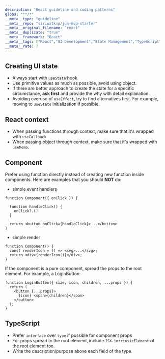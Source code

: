 ```yaml
---
description: "React guideline and coding patterns"
globs: "**/*"
__meta__type: "guideline"
__meta__repo: "siriwatknp/jun-mvp-starter"
__meta__original_filename: "react"
__meta__duplicate: "true"
__meta__framework: "React"
__meta__tags: ["React","UI Development","State Management","TypeScript","Coding Patterns"]
__meta__rate: 7
---
```

## Creating UI state

- Always start with `useState` hook.
- Use primitive values as much as possible, avoid using object.
- If there are better approach to create the state for a specific circumstance, **ask first** and provide the why with detail explanation.
- Avoiding overuse of `useEffect`, try to find alternatives first. For example, moving to `useState` initialization if possible.

## React context

- When passing functions through context, make sure that it's wrapped with `useCallback`.
- When passing object through context, make sure that it's wrapped with `useMemo`.

## Component

Prefer using function directly instead of creating new function inside components. Here are examples that you should **NOT** do:

- simple event handlers

```tsx
function Component({ onClick }) {

  function handleClick() {
    onClick?.()
  }

  return <button onClick={handleClick}>...</button>
}
```

- simple render

```tsx
function Component() {
  const renderIcon = () => <svg>...</svg>;
  return <div>{renderIcon()}</div>;
}
```

If the component is a pure component, spread the props to the root element. For example, a LoginButton:

```tsx
function LoginButton({ size, icon, children, ...props }) {
  return (
    <button {...props}>
      {icon} <span>{children}</span>
    </button>
  );
}
```

## TypeScript

- Prefer `interface` over `type` if possible for component props
- For props spread to the root element, include `JSX.intrinsicElement` of the root element too.
- Write the description/purpose above each field of the type.
